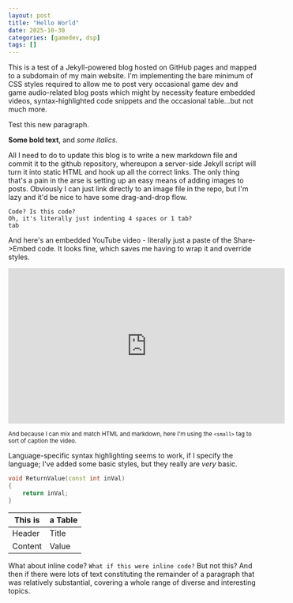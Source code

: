 ```yaml
---
layout: post
title: "Hello World"
date: 2025-10-30
categories: [gamedev, dsp]
tags: []
---
```

This is a test of a Jekyll-powered blog hosted on GitHub pages and mapped to a subdomain of my main website.
I'm implementing the bare minimum of CSS styles required to allow me to post very occasional game dev and game audio-related blog posts which might by necessity feature embedded videos, syntax-highlighted code snippets and the occasional table...but not much more.

Test this new paragraph.

**Some bold text**, and *some italics*.

All I need to do to update this blog is to write a new markdown file and commit it to the github repository, whereupon a server-side Jekyll script will turn it into static HTML and hook up all the correct links. The only thing that's a pain in the arse is setting up an easy means of adding images to posts. Obviously I can just link directly to an image file in the repo, but I'm lazy and it'd be nice to have some drag-and-drop flow.

```
Code? Is this code?
Oh, it's literally just indenting 4 spaces or 1 tab?
tab
```

And here's an embedded YouTube video - literally just a paste of the Share->Embed code. It looks fine, which saves me having to wrap it and override styles.

<iframe width="560" height="315" src="https://www.youtube.com/embed/dhieS6isR1k?si=OKyypJU3iRSIXvka" title="YouTube video player" frameborder="0" allow="accelerometer; autoplay; clipboard-write; encrypted-media; gyroscope; picture-in-picture; web-share" referrerpolicy="strict-origin-when-cross-origin" allowfullscreen></iframe>

<small>And because I can mix and match HTML and markdown, here I'm using the `<small>` tag to sort of caption the video. </small>

Language-specific syntax highlighting seems to work, if I specify the language; I've added some basic styles, but they really are *very* basic.

```c++
void ReturnValue(const int inVal)
{
    return inVal;
}
```

|This is |a Table|
|-------|-----------|
|Header | Title     |
|Content| Value     |


What about inline code? `What if this were inline code?` But not this?
And then if there were lots of text constituting the remainder of a paragraph that was relatively substantial, covering a whole range of diverse and interesting topics.